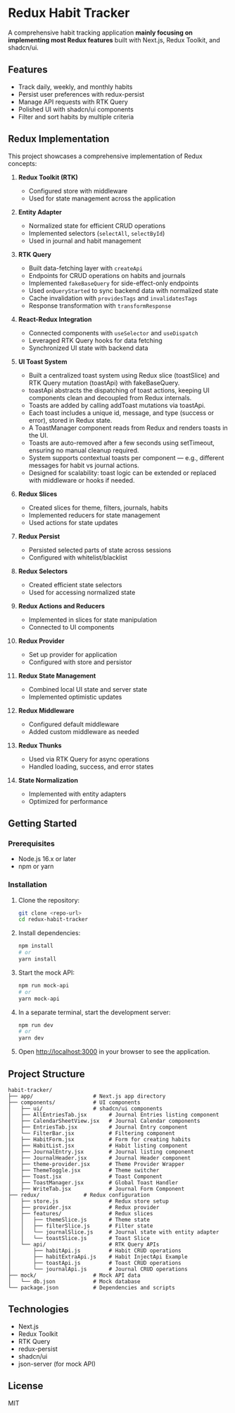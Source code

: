 # Redux Habit Tracker

A comprehensive habit tracking application **mainly focusing on implementing most Redux features** built with Next.js, Redux Toolkit, and shadcn/ui.

## Features

- Track daily, weekly, and monthly habits
- Persist user preferences with redux-persist
- Manage API requests with RTK Query
- Polished UI with shadcn/ui components
- Filter and sort habits by multiple criteria

## Redux Implementation

This project showcases a comprehensive implementation of Redux concepts:

1. **Redux Toolkit (RTK)**

   - Configured store with middleware
   - Used for state management across the application

2. **Entity Adapter**

   - Normalized state for efficient CRUD operations
   - Implemented selectors (`selectAll`, `selectById`)
   - Used in journal and habit management

3. **RTK Query**

   - Built data-fetching layer with `createApi`
   - Endpoints for CRUD operations on habits and journals
   - Implemented `fakeBaseQuery` for side-effect-only endpoints
   - Used `onQueryStarted` to sync backend data with normalized state
   - Cache invalidation with `providesTags` and `invalidatesTags`
   - Response transformation with `transformResponse`

4. **React-Redux Integration**

   - Connected components with `useSelector` and `useDispatch`
   - Leveraged RTK Query hooks for data fetching
   - Synchronized UI state with backend data

5. **UI Toast System**

   - Built a centralized toast system using Redux slice (toastSlice) and RTK Query mutation (toastApi) with fakeBaseQuery.
   - toastApi abstracts the dispatching of toast actions, keeping UI components clean and decoupled from Redux internals.
   - Toasts are added by calling addToast mutations via toastApi.
   - Each toast includes a unique id, message, and type (success or error), stored in Redux state.
   - A ToastManager component reads from Redux and renders toasts in the UI.
   - Toasts are auto-removed after a few seconds using setTimeout, ensuring no manual cleanup required.
   - System supports contextual toasts per component — e.g., different messages for habit vs journal actions.
   - Designed for scalability: toast logic can be extended or replaced with middleware or hooks if needed.

6. **Redux Slices**

   - Created slices for theme, filters, journals, habits
   - Implemented reducers for state management
   - Used actions for state updates

7. **Redux Persist**

   - Persisted selected parts of state across sessions
   - Configured with whitelist/blacklist

8. **Redux Selectors**

   - Created efficient state selectors
   - Used for accessing normalized state

9. **Redux Actions and Reducers**

   - Implemented in slices for state manipulation
   - Connected to UI components

10. **Redux Provider**

    - Set up provider for application
    - Configured with store and persistor

11. **Redux State Management**

    - Combined local UI state and server state
    - Implemented optimistic updates

12. **Redux Middleware**

    - Configured default middleware
    - Added custom middleware as needed

13. **Redux Thunks**

    - Used via RTK Query for async operations
    - Handled loading, success, and error states

14. **State Normalization**
    - Implemented with entity adapters
    - Optimized for performance

## Getting Started

### Prerequisites

- Node.js 16.x or later
- npm or yarn

### Installation

1. Clone the repository:

   ```bash
   git clone <repo-url>
   cd redux-habit-tracker
   ```

2. Install dependencies:

   ```bash
   npm install
   # or
   yarn install
   ```

3. Start the mock API:

   ```bash
   npm run mock-api
   # or
   yarn mock-api
   ```

4. In a separate terminal, start the development server:

   ```bash
   npm run dev
   # or
   yarn dev
   ```

5. Open [http://localhost:3000](http://localhost:3000) in your browser to see the application.

## Project Structure

```
habit-tracker/
├── app/                   # Next.js app directory
├── components/            # UI components
│   ├── ui/                # shadcn/ui components
│   ├── AllEntriesTab.jsx       # Journal Entries listing component
│   ├── CalendarSheetView.jsx   # Journal Calendar components
│   ├── EntriesTab.jsx          # Journal Entry component
│   └── FilterBar.jsx           # Filtering component
│   ├── HabitForm.jsx           # Form for creating habits
│   ├── HabitList.jsx           # Habit listing component
│   ├── JournalEntry.jsx        # Journal listing component
│   ├── JournalHeader.jsx       # Journal Header component
│   ├── theme-provider.jsx      # Theme Provider Wrapper
│   ├── ThemeToggle.jsx         # Theme switcher
│   ├── Toast.jsx               # Toast Component
│   ├── ToastManager.jsx        # Global Toast Handler
│   ├── WriteTab.jsx            # Journal Form Component
├── redux/              # Redux configuration
│   ├── store.js                # Redux store setup
│   ├── provider.jsx            # Redux provider
│   ├── features/               # Redux slices
│   │   ├── themeSlice.js       # Theme state
│   │   ├── filterSlice.js      # Filter state
│   │   └── journalSlice.js     # Journal state with entity adapter
│   │   └── toastSlice.js       # Toast Slice
│   └── api/                    # RTK Query APIs
│       ├── habitApi.js         # Habit CRUD operations
│       ├── habitExtraApi.js    # Habit InjectApi Example
│       ├── toastApi.js         # Toast CRUD operations
│       └── journalApi.js       # Journal CRUD operations
├── mock/                  # Mock API data
│   └── db.json            # Mock database
└── package.json           # Dependencies and scripts
```

## Technologies

- Next.js
- Redux Toolkit
- RTK Query
- redux-persist
- shadcn/ui
- json-server (for mock API)

## License

MIT
